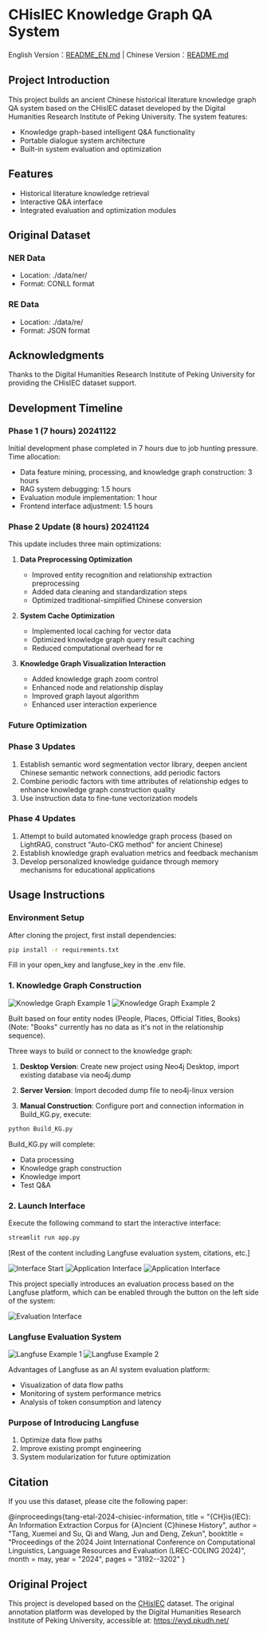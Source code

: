 # CHisIEC Knowledge Graph QA System
English Version：[README_EN.md](README_EN.md) | Chinese Version：[README.md](README.md)

## Project Introduction
This project builds an ancient Chinese historical literature knowledge graph QA system based on the CHisIEC dataset developed by the Digital Humanities Research Institute of Peking University. The system features:
- Knowledge graph-based intelligent Q&A functionality
- Portable dialogue system architecture
- Built-in system evaluation and optimization

## Features
- Historical literature knowledge retrieval
- Interactive Q&A interface
- Integrated evaluation and optimization modules

## Original Dataset
### NER Data
- Location: ./data/ner/
- Format: CONLL format

### RE Data
- Location: ./data/re/
- Format: JSON format

## Acknowledgments
Thanks to the Digital Humanities Research Institute of Peking University for providing the CHisIEC dataset support.

## Development Timeline
### Phase 1 (7 hours) 20241122
Initial development phase completed in 7 hours due to job hunting pressure.
Time allocation:
- Data feature mining, processing, and knowledge graph construction: 3 hours
- RAG system debugging: 1.5 hours
- Evaluation module implementation: 1 hour
- Frontend interface adjustment: 1.5 hours

### Phase 2 Update (8 hours) 20241124
This update includes three main optimizations:

1. **Data Preprocessing Optimization**
   - Improved entity recognition and relationship extraction preprocessing
   - Added data cleaning and standardization steps
   - Optimized traditional-simplified Chinese conversion

2. **System Cache Optimization**
   - Implemented local caching for vector data
   - Optimized knowledge graph query result caching
   - Reduced computational overhead for re

3. **Knowledge Graph Visualization Interaction**
   - Added knowledge graph zoom control
   - Enhanced node and relationship display
   - Improved graph layout algorithm
   - Enhanced user interaction experience

### Future Optimization
### Phase 3 Updates
1. Establish semantic word segmentation vector library, deepen ancient Chinese semantic network connections, add periodic factors
2. Combine periodic factors with time attributes of relationship edges to enhance knowledge graph construction quality
3. Use instruction data to fine-tune vectorization models

### Phase 4 Updates
1. Attempt to build automated knowledge graph process (based on LightRAG, construct "Auto-CKG method" for ancient Chinese)
2. Establish knowledge graph evaluation metrics and feedback mechanism
3. Develop personalized knowledge guidance through memory mechanisms for educational applications

## Usage Instructions

### Environment Setup
After cloning the project, first install dependencies:
```bash
pip install -r requirements.txt
```

Fill in your open_key and langfuse_key in the .env file.

### 1. Knowledge Graph Construction
![Knowledge Graph Example 1](/docs/images/KG_1.png)
![Knowledge Graph Example 2](/docs/images/KG_2.png)

Built based on four entity nodes (People, Places, Official Titles, Books) (Note: "Books" currently has no data as it's not in the relationship sequence).

Three ways to build or connect to the knowledge graph:

1. **Desktop Version**: Create new project using Neo4j Desktop, import existing database via neo4j.dump

2. **Server Version**: Import decoded dump file to neo4j-linux version

3. **Manual Construction**: Configure port and connection information in Build_KG.py, execute:
```bash
python Build_KG.py
```

Build_KG.py will complete:
- Data processing
- Knowledge graph construction
- Knowledge import
- Test Q&A

### 2. Launch Interface
Execute the following command to start the interactive interface:
```bash
streamlit run app.py
```

[Rest of the content including Langfuse evaluation system, citations, etc.]

![Interface Start](/docs/images/run_1.png)
![Application Interface](/docs/images/run_2.png)
![Application Interface](/docs/images/App_1.png)

This project specially introduces an evaluation process based on the Langfuse platform, which can be enabled through the button on the left side of the system:

![Evaluation Interface](/docs/images/App_2.png)

### Langfuse Evaluation System
![Langfuse Example 1](/docs/images/Langfuse_1.png)
![Langfuse Example 2](/docs/images/Langfuse_2.png)

Advantages of Langfuse as an AI system evaluation platform:
- Visualization of data flow paths
- Monitoring of system performance metrics
- Analysis of token consumption and latency

### Purpose of Introducing Langfuse
1. Optimize data flow paths
2. Improve existing prompt engineering
3. System modularization for future optimization

## Citation
If you use this dataset, please cite the following paper:

@inproceedings{tang-etal-2024-chisiec-information,
    title = "{CH}is{IEC}: An Information Extraction Corpus for {A}ncient {C}hinese History",
    author = "Tang, Xuemei  and
      Su, Qi  and
      Wang, Jun  and
      Deng, Zekun",
    booktitle = "Proceedings of the 2024 Joint International Conference on Computational Linguistics, Language Resources and Evaluation (LREC-COLING 2024)",
    month = may,
    year = "2024",
    pages = "3192--3202"
}

## Original Project
This project is developed based on the [CHisIEC](https://github.com/tangxuemei1995/CHisIEC) dataset. The original annotation platform was developed by the Digital Humanities Research Institute of Peking University, accessible at: https://wyd.pkudh.net/
